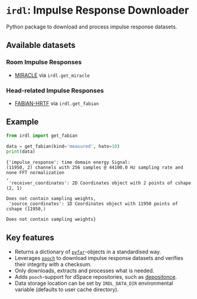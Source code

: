 # `irdl`: Impulse Response Downloader
Python package to download and process impulse response datasets.

## Available datasets

### Room Impulse Responses
- [MIRACLE](https://doi.org/10.14279/depositonce-20837) via `irdl.get_miracle`

### Head-related Impulse Responses
- [FABIAN-HRTF](https://doi.org/10.14279/depositonce-5718.5) via `irdl.get_fabian`

## Example

``` python
from irdl import get_fabian

data = get_fabian(kind='measured', hato=10)
print(data)
```

``` shell
{'impulse_response': time domain energy Signal:
(11950, 2) channels with 256 samples @ 44100.0 Hz sampling rate and none FFT normalization
,
 'receiver_coordinates': 2D Coordinates object with 2 points of cshape (2, 1)

Does not contain sampling weights,
 'source_coordinates': 1D Coordinates object with 11950 points of cshape (11950,)

Does not contain sampling weights}
```

## Key features
- Returns a dictionary of [`pyfar`](https://pyfar.org)-objects in a standardised way.
- Leverages [`pooch`](https://www.fatiando.org/pooch/latest/) to download impulse response datasets and verifies their integrity with a checksum. 
- Only downloads, extracts and processes what is needed.
- Adds `pooch`-support for dSpace repositories, such as [depositonce](https://depositonce.tu-berlin.de/home).
- Data storage location can be set by `IRDL_DATA_DIR` environmental variable (defaults to user cache directory).

